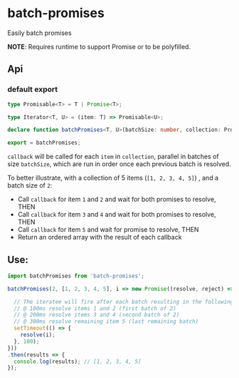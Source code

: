 # batch-promises

Easily batch promises

**NOTE**: Requires runtime to support Promise or to be polyfilled.

## Api

### default export

```typescript
type Promisable<T> = T | Promise<T>;

type Iterator<T, U> = (item: T) => Promisable<U>;

declare function batchPromises<T, U>(batchSize: number, collection: Promisable<T[]>, callback: Iterator<T, U>) : U[];

export = batchPromises;
```

`callback` will be called for each `item` in `collection`, parallel in batches of size `batchSize`, which are run in order once each previous batch is resolved.

To better illustrate, with a collection of 5 items (`[1, 2, 3, 4, 5]`) , and a batch size of `2`:
* Call `callback` for item `1` and `2` and wait for both promises to resolve, THEN
* Call `callback` for item `3` and `4` and wait for both promises to resolve, THEN
* Call `callback` for item `5` and wait for promise to resolve, THEN
* Return an ordered array with the result of each callback


## Use:

```js
import batchPromises from 'batch-promises';

batchPromises(2, [1, 2, 3, 4, 5], i => new Promise((resolve, reject) => {

  // The iteratee will fire after each batch resulting in the following behaviour:
  // @ 100ms resolve items 1 and 2 (first batch of 2)
  // @ 200ms resolve items 3 and 4 (second batch of 2)
  // @ 300ms resolve remaining item 5 (last remaining batch)
  setTimeout(() => {
    resolve(i);
  }, 100);
}))
.then(results => {
  console.log(results); // [1, 2, 3, 4, 5]
});
```
